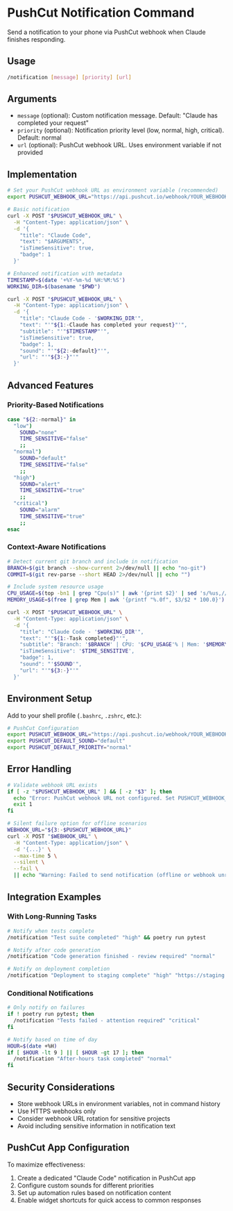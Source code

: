 # PushCut Notification Command

Send a notification to your phone via PushCut webhook when Claude finishes responding.

## Usage

```bash
/notification [message] [priority] [url]
```

## Arguments

- `message` (optional): Custom notification message. Default: "Claude has completed your request"
- `priority` (optional): Notification priority level (low, normal, high, critical). Default: normal
- `url` (optional): PushCut webhook URL. Uses environment variable if not provided

## Implementation

```bash
# Set your PushCut webhook URL as environment variable (recommended)
export PUSHCUT_WEBHOOK_URL="https://api.pushcut.io/webhook/YOUR_WEBHOOK_ID"

# Basic notification
curl -X POST "$PUSHCUT_WEBHOOK_URL" \
  -H "Content-Type: application/json" \
  -d '{
    "title": "Claude Code",
    "text": "$ARGUMENTS",
    "isTimeSensitive": true,
    "badge": 1
  }'

# Enhanced notification with metadata
TIMESTAMP=$(date '+%Y-%m-%d %H:%M:%S')
WORKING_DIR=$(basename "$PWD")

curl -X POST "$PUSHCUT_WEBHOOK_URL" \
  -H "Content-Type: application/json" \
  -d '{
    "title": "Claude Code - '$WORKING_DIR'",
    "text": "'"${1:-Claude has completed your request}"'",
    "subtitle": "'"$TIMESTAMP"'",
    "isTimeSensitive": true,
    "badge": 1,
    "sound": "'"${2:-default}"'",
    "url": "'"${3:-}"'"
  }'
```

## Advanced Features

### Priority-Based Notifications

```bash
case "${2:-normal}" in
  "low")
    SOUND="none"
    TIME_SENSITIVE="false"
    ;;
  "normal")
    SOUND="default"
    TIME_SENSITIVE="false"
    ;;
  "high")
    SOUND="alert"
    TIME_SENSITIVE="true"
    ;;
  "critical")
    SOUND="alarm"
    TIME_SENSITIVE="true"
    ;;
esac
```

### Context-Aware Notifications

```bash
# Detect current git branch and include in notification
BRANCH=$(git branch --show-current 2>/dev/null || echo "no-git")
COMMIT=$(git rev-parse --short HEAD 2>/dev/null || echo "")

# Include system resource usage
CPU_USAGE=$(top -bn1 | grep "Cpu(s)" | awk '{print $2}' | sed 's/%us,//')
MEMORY_USAGE=$(free | grep Mem | awk '{printf "%.0f", $3/$2 * 100.0}')

curl -X POST "$PUSHCUT_WEBHOOK_URL" \
  -H "Content-Type: application/json" \
  -d '{
    "title": "Claude Code - '$WORKING_DIR'",
    "text": "'"${1:-Task completed}"'",
    "subtitle": "Branch: '$BRANCH' | CPU: '$CPU_USAGE'% | Mem: '$MEMORY_USAGE'%",
    "isTimeSensitive": '$TIME_SENSITIVE',
    "badge": 1,
    "sound": "'$SOUND'",
    "url": "'"${3:-}"'"
  }'
```

## Environment Setup

Add to your shell profile (`.bashrc`, `.zshrc`, etc.):

```bash
# PushCut Configuration
export PUSHCUT_WEBHOOK_URL="https://api.pushcut.io/webhook/YOUR_WEBHOOK_ID"
export PUSHCUT_DEFAULT_SOUND="default"
export PUSHCUT_DEFAULT_PRIORITY="normal"
```

## Error Handling

```bash
# Validate webhook URL exists
if [ -z "$PUSHCUT_WEBHOOK_URL" ] && [ -z "$3" ]; then
  echo "Error: PushCut webhook URL not configured. Set PUSHCUT_WEBHOOK_URL environment variable or provide as third argument."
  exit 1
fi

# Silent failure option for offline scenarios
WEBHOOK_URL="${3:-$PUSHCUT_WEBHOOK_URL}"
curl -X POST "$WEBHOOK_URL" \
  -H "Content-Type: application/json" \
  -d '{...}' \
  --max-time 5 \
  --silent \
  --fail \
  || echo "Warning: Failed to send notification (offline or webhook unreachable)"
```

## Integration Examples

### With Long-Running Tasks

```bash
# Notify when tests complete
/notification "Test suite completed" "high" && poetry run pytest

# Notify after code generation
/notification "Code generation finished - review required" "normal"

# Notify on deployment completion
/notification "Deployment to staging complete" "high" "https://staging.yourapp.com"
```

### Conditional Notifications

```bash
# Only notify on failures
if ! poetry run pytest; then
  /notification "Tests failed - attention required" "critical"
fi

# Notify based on time of day
HOUR=$(date +%H)
if [ $HOUR -lt 9 ] || [ $HOUR -gt 17 ]; then
  /notification "After-hours task completed" "normal"
fi
```

## Security Considerations

- Store webhook URLs in environment variables, not in command history
- Use HTTPS webhooks only
- Consider webhook URL rotation for sensitive projects
- Avoid including sensitive information in notification text

## PushCut App Configuration

To maximize effectiveness:

1. Create a dedicated "Claude Code" notification in PushCut app
2. Configure custom sounds for different priorities
3. Set up automation rules based on notification content
4. Enable widget shortcuts for quick access to common responses
